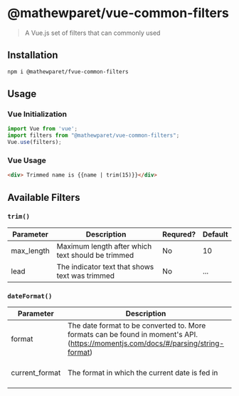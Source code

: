 # @mathewparet/vue-common-filters

> A Vue.js set of filters that can commonly used

## Installation
``` bash
npm i @mathewparet/fvue-common-filters
```

## Usage

### Vue Initialization

``` js
import Vue from 'vue';
import filters from "@mathewparet/vue-common-filters";
Vue.use(filters);
```

### Vue Usage

``` html
<div> Trimmed name is {{name | trim(15)}}</div>
```

## Available Filters

### ```trim()```

| Parameter | Description | Requred? | Default |
| --- | --- | --- | --- |
max_length | Maximum length after which text should be trimmed | No | 10
lead | The indicator text that shows text was trimmed | No | ...

### ```dateFormat()```

| Parameter | Description | Required? | Default |
| --- | --- | --- | --- |
| format | The date format to be converted to. More formats can be found in moment's API. (https://momentjs.com/docs/#/parsing/string-format) | No | lll |
| current_format | The format in which the current date is fed in | No | YYYY-MM-DD

